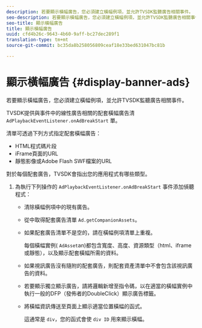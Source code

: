 ```yaml
---
description: 若要顯示橫幅廣告，您必須建立橫幅例項，並允許TVSDK監聽廣告相關事件。
seo-description: 若要顯示橫幅廣告，您必須建立橫幅例項，並允許TVSDK監聽廣告相關事件。
seo-title: 顯示橫幅廣告
title: 顯示橫幅廣告
uuid: cfd4b26c-9643-4b60-9aff-bc27dec289f1
translation-type: tm+mt
source-git-commit: bc35da8b258056809ceaf18e33bed631047bc81b

---
```



# 顯示橫幅廣告 {#display-banner-ads}

若要顯示橫幅廣告，您必須建立橫幅例項，並允許TVSDK監聽廣告相關事件。

TVSDK提供與事件中的線性廣告相關的配套橫幅廣告清 `AdPlaybackEventListener.onAdBreakStart` 單。

清單可透過下列方式指定配套橫幅廣告：

* HTML程式碼片段
* iFrame頁面的URL
* 靜態影像或Adobe Flash SWF檔案的URL

對於每個配套廣告，TVSDK會指出您的應用程式有哪些類型。

1. 為執行下列操作的 `AdPlaybackEventListener.onAdBreakStart` 事件添加偵聽程式：

   * 清除橫幅例項中的現有廣告。
   * 從中取得配套廣告清單 `Ad.getCompanionAssets`。
   * 如果配套廣告清單不是空的，請在橫幅例項清單上重複。

      每個橫幅實例( `AdAsset`an)都包含寬度、高度、資源類型（html、iframe或靜態），以及顯示配套橫幅所需的資料。
   * 如果視訊廣告沒有隨附的配套廣告，則配套資產清單中不會包含該視訊廣告的資料。
   * 若要顯示獨立顯示廣告，請將邏輯新增至指令碼，以在適當的橫幅實例中執行一般的DFP（發佈者的DoubleClick）顯示廣告標籤。
   * 將橫幅資訊傳送至頁面上顯示適當位置橫幅的函式。

      這通常是 `div`，您的函式會使 `div ID` 用來顯示橫幅。